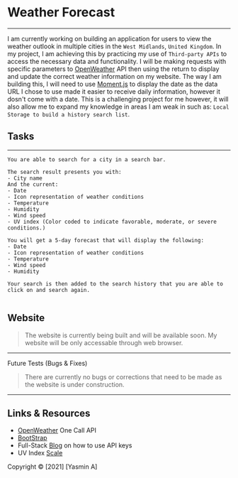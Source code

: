 # Weather Forecast

---

I am currently working on building an application for users to view the weather outlook in multiple cities in the `West Midlands`, `United Kingdom`. In my project, I am achieving this by practicing my use of `Third-party APIs` to access the necessary data and functionality. I will be making requests with specific parameters to [OpenWeather](https://openweathermap.org/api) API then using the return to display and update the correct weather information on my website. The way I am building this, I will need to use [Moment.js](https://momentjs.com/) to display the date as the data URL I chose to use made it easier to receive daily information, however it dosn't come with a date. This is a challenging project for me however, it will also allow me to expand my knowledge in areas I am weak in such as: `Local Storage to build a history search list`.

## Tasks

---

```
You are able to search for a city in a search bar.

The search result presents you with:
- City name
And the current:
- Date
- Icon representation of weather conditions
- Temperature
- Humidity
- Wind speed
- UV index (Color coded to indicate favorable, moderate, or severe conditions.)

You will get a 5-day forecast that will display the following:
- Date
- Icon representation of weather conditions
- Temperature
- Wind speed
- Humidity

Your search is then added to the search history that you are able to click on and search again.


```

## Website

> The website is currently being built and will be available soon. My website will be only accessable through web browser.

---

Future Tests (Bugs & Fixes)

> There are currently no bugs or corrections that need to be made as the website is under construction.

---

## Links & Resources

- [OpenWeather](https://openweathermap.org/api) One Call API
- [BootStrap](https://getbootstrap.com/)
- Full-Stack [Blog](https://coding-boot-camp.github.io/full-stack/apis/how-to-use-api-keys) on how to use API keys
- UV Index [Scale](https://19january2017snapshot.epa.gov/sunsafety/uv-index-scale-1_.html)

Copyright © [2021] [Yasmin A]
